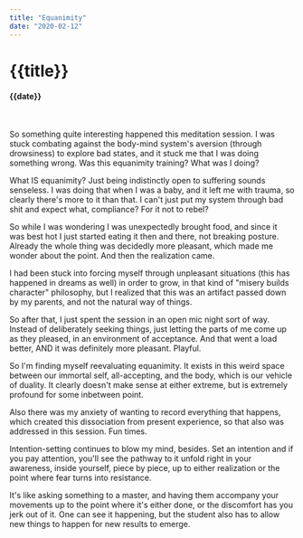 ```yaml
---
title: "Equanimity"
date: "2020-02-12"
---
```

# {{title}}

#### {{date}}

<br>

So something quite interesting happened this meditation session. I was stuck combating against the body-mind system's aversion (through drowsiness) to explore bad states, and it stuck me that I was doing something wrong. Was this equanimity training? What was I doing?

What IS equanimity? Just being indistinctly open to suffering sounds senseless. I was doing that when I was a baby, and it left me with trauma, so clearly there's more to it than that. I can't just put my system through bad shit and expect what, compliance? For it not to rebel?

So while I was wondering I was unexpectedly brought food, and since it was best hot I just started eating it then and there, not breaking posture. Already the whole thing was decidedly more pleasant, which made me wonder about the point. And then the realization came.

I had been stuck into forcing myself through unpleasant situations (this has happened in dreams as well) in order to grow, in that kind of "misery builds character" philosophy, but I realized that this was an artifact passed down by my parents, and not the natural way of things.

So after that, I just spent the session in an open mic night sort of way. Instead of deliberately seeking things, just letting the parts of me come up as they pleased, in an environment of acceptance. And that went a load better, AND it was definitely more pleasant. Playful.

So I'm finding myself reevaluating equanimity. It exists in this weird space between our immortal self, all-accepting, and the body, which is our vehicle of duality. It clearly doesn't make sense at either extreme, but is extremely profound for some inbetween point.

Also there was my anxiety of wanting to record everything that happens, which created this dissociation from present experience, so that also was addressed in this session. Fun times.

Intention-setting continues to blow my mind, besides. Set an intention and if you pay attention, you'll see the pathway to it unfold right in your awareness, inside yourself, piece by piece, up to either realization or the point where fear turns into resistance.

It's like asking something to a master, and having them accompany your movements up to the point where it's either done, or the discomfort has you jerk out of it. One can see it happening, but the student also has to allow new things to happen for new results to emerge.